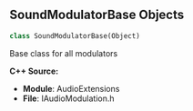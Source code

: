 ## SoundModulatorBase Objects

```python
class SoundModulatorBase(Object)
```

Base class for all modulators

**C++ Source:**

- **Module**: AudioExtensions
- **File**: IAudioModulation.h

<a id="unreal.SoundfieldEndpointSettingsBase"></a>